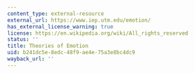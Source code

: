 ```yaml
---
content_type: external-resource
external_url: https://www.iep.utm.edu/emotion/
has_external_license_warning: true
license: https://en.wikipedia.org/wiki/All_rights_reserved
status: ''
title: Theories of Emotion
uid: b241dc5e-8edc-48f9-ae4e-75a3e8bc4dc9
wayback_url: ''
---
```

